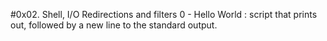 #0x02. Shell, I/O Redirections and filters
0 - Hello World : script that prints out, followed by a new line to the standard output.


